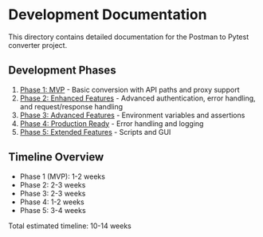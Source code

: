 # Development Documentation

This directory contains detailed documentation for the Postman to Pytest converter project.

## Development Phases
1. [Phase 1: MVP](./phase1_mvp.md) - Basic conversion with API paths and proxy support
2. [Phase 2: Enhanced Features](./phase2_enhanced.md) - Advanced authentication, error handling, and request/response handling
3. [Phase 3: Advanced Features](./phase3_advanced.md) - Environment variables and assertions
4. [Phase 4: Production Ready](./phase4_production.md) - Error handling and logging
5. [Phase 5: Extended Features](./phase5_extended.md) - Scripts and GUI

## Timeline Overview
- Phase 1 (MVP): 1-2 weeks
- Phase 2: 2-3 weeks
- Phase 3: 2-3 weeks
- Phase 4: 1-2 weeks
- Phase 5: 3-4 weeks

Total estimated timeline: 10-14 weeks
